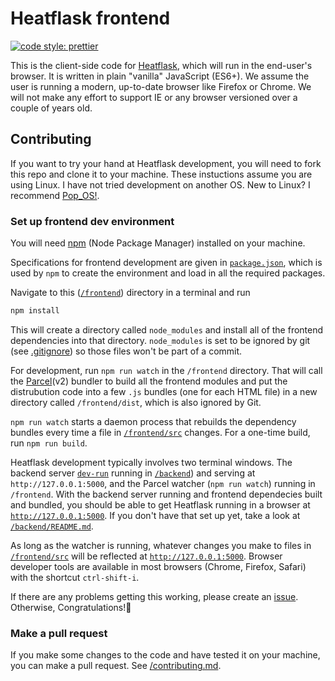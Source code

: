 # Heatflask frontend
[![code style: prettier](https://img.shields.io/badge/code_style-prettier-ff69b4.svg?style=flat-square)](https://github.com/prettier/prettier)

This is the client-side code for [Heatflask](https://www.heatflask.com), which will run in the end-user's browser. It is written in plain "vanilla" JavaScript (ES6+). We assume the user is running a modern, up-to-date browser like Firefox or Chrome. We will not make any effort to support IE or any browser versioned over a couple of years old.

## Contributing

If you want to try your hand at Heatflask development, you will need to fork this repo and clone it to your machine. These instuctions assume you are using Linux. I have not tried development on another OS. New to Linux? I recommend [Pop_OS!](https://system76.com/pop).

### Set up frontend dev environment

You will need [npm](https://www.npmjs.com) (Node Package Manager) installed on your machine.

Specifications for frontend development are given in [`package.json`](/frontend/package.json), which is used by `npm` to create the environment and load in all the required packages.

Navigate to this ([`/frontend`](/frontend)) directory in a terminal and run

```bash
npm install
```

This will create a directory called `node_modules` and install all of the frontend dependencies into that directory. `node_modules` is set to be ignored by git (see [.gitignore](/.gitignore)) so those files won't be part of a commit.

For development, run `npm run watch` in the `/frontend` directory. That will call the [Parcel](https://v2.parceljs.org)(v2) bundler to build all the frontend modules and put the distrubution code into a few `.js` bundles (one for each HTML file) in a new directory called `/frontend/dist`, which is also ignored by Git.

`npm run watch` starts a daemon process that rebuilds the dependency bundles every time a file in [`/frontend/src`](/frontend/src) changes. For a one-time build, run `npm run build`.

Heatflask development typically involves two terminal windows. The backend server [`dev-run`](/backend/dev-run) running in [`/backend`](/backend)) and serving at `http://127.0.0.1:5000`, and the Parcel watcher (`npm run watch`) running in `/frontend`. With the backend server running and frontend dependecies built and bundled, you should be able to get Heatflask running in a browser at [`http://127.0.0.1:5000`](http://127.0.0.1:5000). If you don't have that set up yet, take a look at [`/backend/README.md`](/backend/README.md).

As long as the watcher is running, whatever changes you make to files in [`/frontend/src`](/frontend/src) will be reflected at [`http://127.0.0.1:5000`](http://127.0.0.1:5000). Browser developer tools are available in most browsers (Chrome, Firefox, Safari) with the shortcut `ctrl-shift-i`.

If there are any problems getting this working, please create an [issue](https://github.com/ebrensi/heatflask/issues). Otherwise, Congratulations!🥳

### Make a pull request

If you make some changes to the code and have tested it on your machine, you can make a pull request. See [/contributing.md](/contributing.md).
